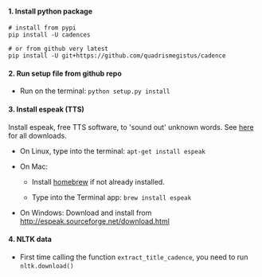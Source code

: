 #### 1. Install python package
```
# install from pypi
pip install -U cadences

# or from github very latest
pip install -U git+https://github.com/quadrismegistus/cadence
```

#### 2. Run setup file from github repo 
* Run on the terminal:
        ```python setup.py install```

#### 3. Install espeak (TTS)

Install espeak, free TTS software, to 'sound out' unknown words. See [here](http://espeak.sourceforge.net/download.html) for all downloads.

* On Linux, type into the terminal:
        ```apt-get install espeak```
    
* On Mac:
  * Install [homebrew](brew.sh) if not already installed.

  * Type into the Terminal app: `brew install espeak`
    
* On Windows:
        Download and install from http://espeak.sourceforge.net/download.html

#### 4. NLTK data
* First time calling the function `extract_title_cadence`, you need to run `nltk.download()`
